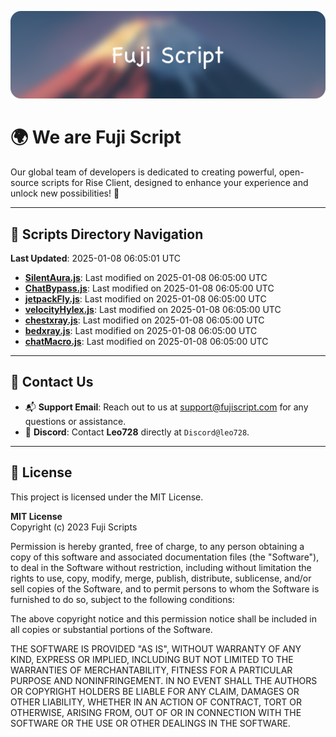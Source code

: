 ![Banner](.github/b.webp)

# 🌍 **We are Fuji Script**

Our global team of developers is dedicated to creating powerful, open-source scripts for Rise Client, designed to enhance your experience and unlock new possibilities! 🌟

---
<!-- SCRIPTS_NAVIGATION_START -->
## 📂 **Scripts Directory Navigation**

**Last Updated**: 2025-01-08 06:05:01 UTC

- **[SilentAura.js](scripts/SilentAura.js)**: Last modified on 2025-01-08 06:05:00 UTC
- **[ChatBypass.js](scripts/ChatBypass.js)**: Last modified on 2025-01-08 06:05:00 UTC
- **[jetpackFly.js](scripts/jetpackFly.js)**: Last modified on 2025-01-08 06:05:00 UTC
- **[velocityHylex.js](scripts/velocityHylex.js)**: Last modified on 2025-01-08 06:05:00 UTC
- **[chestxray.js](scripts/chestxray.js)**: Last modified on 2025-01-08 06:05:00 UTC
- **[bedxray.js](scripts/bedxray.js)**: Last modified on 2025-01-08 06:05:00 UTC
- **[chatMacro.js](scripts/chatMacro.js)**: Last modified on 2025-01-08 06:05:00 UTC

<!-- SCRIPTS_NAVIGATION_END -->

---

## 💬 **Contact Us**  
- 📬 **Support Email**: Reach out to us at [support@fujiscript.com](mailto:support@fujiscript.com) for any questions or assistance.  
- 💬 **Discord**: Contact **Leo728** directly at `Discord@leo728`.

---

## 📜 **License**

This project is licensed under the MIT License.  

**MIT License**  
Copyright (c) 2023 Fuji Scripts  

Permission is hereby granted, free of charge, to any person obtaining a copy of this software and associated documentation files (the "Software"), to deal in the Software without restriction, including without limitation the rights to use, copy, modify, merge, publish, distribute, sublicense, and/or sell copies of the Software, and to permit persons to whom the Software is furnished to do so, subject to the following conditions:  

The above copyright notice and this permission notice shall be included in all copies or substantial portions of the Software.  

THE SOFTWARE IS PROVIDED "AS IS", WITHOUT WARRANTY OF ANY KIND, EXPRESS OR IMPLIED, INCLUDING BUT NOT LIMITED TO THE WARRANTIES OF MERCHANTABILITY, FITNESS FOR A PARTICULAR PURPOSE AND NONINFRINGEMENT. IN NO EVENT SHALL THE AUTHORS OR COPYRIGHT HOLDERS BE LIABLE FOR ANY CLAIM, DAMAGES OR OTHER LIABILITY, WHETHER IN AN ACTION OF CONTRACT, TORT OR OTHERWISE, ARISING FROM, OUT OF OR IN CONNECTION WITH THE SOFTWARE OR THE USE OR OTHER DEALINGS IN THE SOFTWARE.  

